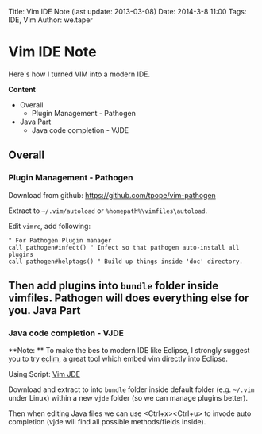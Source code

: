 Title: Vim IDE Note (last update: 2013-03-08)
Date: 2014-3-8 11:00
Tags: IDE, Vim
Author: we.taper

Vim IDE Note 
================================

Here's how I turned VIM into a modern IDE.

**Content**

+ Overall
	+ Plugin Management - Pathogen
+ Java Part
	+ Java code completion - VJDE



Overall
-----------------
### Plugin Management - Pathogen
Download from github: <https://github.com/tpope/vim-pathogen>

Extract to `~/.vim/autoload` or `%homepath%\vimfiles\autoload`.

Edit `vimrc`, add following:

	" For Pathogen Plugin manager
	call pathogen#infect() " Infect so that pathogen auto-install all plugins
	call pathogen#helptags() " Build up things inside 'doc' directory.

Then add plugins into `bundle` folder inside vimfiles. Pathogen will does everything else for you.
Java Part
-----------------
### Java code completion - VJDE
**Note: ** To make the bes to modern IDE like Eclipse, I strongly suggest you to try [eclim][eclim], a great tool which embed vim directly into Eclipse.

[eclim]:http://eclim.org

Using Script: [Vim JDE](http://www.vim.org/scripts/script.php?script_id=1213)

Download and extract to into `bundle` folder inside default folder (e.g. `~/.vim` under Linux) within a new `vjde` folder (so we can manage plugins better).

Then when editing Java files we can use <Ctrl+x><Ctrl+u> to invode auto completion (vjde will find all possible methods/fields inside).

